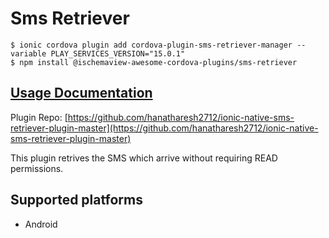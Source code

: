 # Sms Retriever

```text
$ ionic cordova plugin add cordova-plugin-sms-retriever-manager --variable PLAY_SERVICES_VERSION="15.0.1"
$ npm install @ischemaview-awesome-cordova-plugins/sms-retriever
```

## [Usage Documentation](https://danielsogl.gitbook.io/awesome-cordova-plugins/plugins/sms-retriever/)

Plugin Repo: [https://github.com/hanatharesh2712/ionic-native-sms-retriever-plugin-master](https://github.com/hanatharesh2712/ionic-native-sms-retriever-plugin-master)

This plugin retrives the SMS which arrive without requiring READ permissions.

## Supported platforms

* Android


